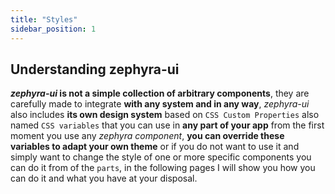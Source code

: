 ```yaml
---
title: "Styles"
sidebar_position: 1
---
```


## Understanding zephyra-ui

***zephyra-ui* is not a simple collection of arbitrary components**, they are carefully made to integrate **with any system and in any way**, *zephyra-ui* also includes **its own design system** based on `CSS Custom Properties` also named `CSS variables` that you can use in **any part of your app** from the first moment you use any *zephyra component*, **you can override these variables to adapt your own theme** or if you do not want to use it and simply want to change the style of one or more specific components you can do it from of the `parts`, in the following pages I will show you how you can do it and what you have at your disposal.
